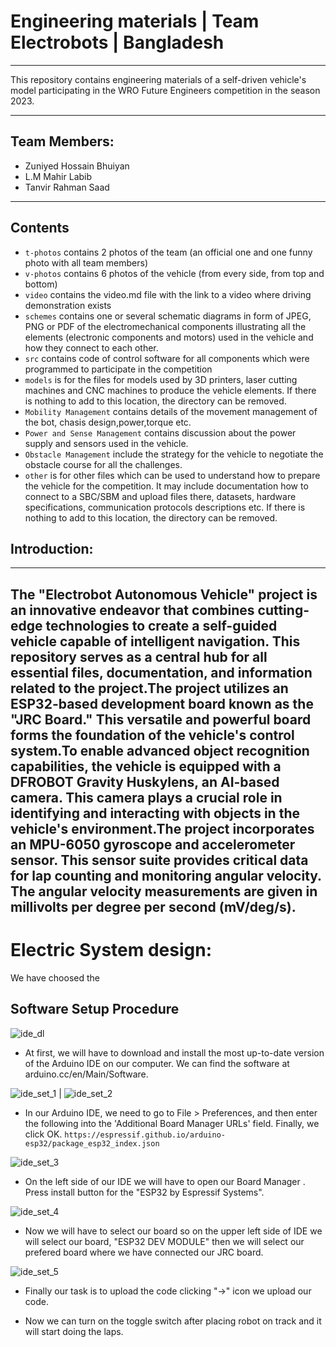 # Engineering materials | Team Electrobots | Bangladesh
----

This repository contains engineering materials of a self-driven vehicle's model participating in the WRO Future Engineers competition in the season 2023.

----
## Team Members:

- Zuniyed Hossain Bhuiyan
- L.M Mahir Labib
- Tanvir Rahman Saad
----

## Contents

* `t-photos` contains 2 photos of the team (an official one and one funny photo with all team members)
* `v-photos` contains 6 photos of the vehicle (from every side, from top and bottom)
* `video` contains the video.md file with the link to a video where driving demonstration exists
* `schemes` contains one or several schematic diagrams in form of JPEG, PNG or PDF of the electromechanical components illustrating all the elements (electronic components and motors) used in the vehicle and how they connect to each other.
* `src` contains code of control software for all components which were programmed to participate in the competition
* `models` is for the files for models used by 3D printers, laser cutting machines and CNC machines to produce the vehicle elements. If there is nothing to add to this location, the directory can be removed.
* `Mobility Management` contains details of the movement management of the bot, chasis design,power,torque etc.
* `Power and Sense Management` contains discussion about the power supply and sensors used in the vehicle.
* `Obstacle Management` include the strategy for the vehicle to negotiate the obstacle course for all the challenges.
* `other` is for other files which can be used to understand how to prepare the vehicle for the competition. It may include documentation how to connect to a SBC/SBM and upload files there, datasets, hardware specifications, communication protocols descriptions etc. If there is nothing to add to this location, the directory can be removed.


## Introduction:
----
The "Electrobot Autonomous Vehicle" project is an innovative endeavor that combines cutting-edge technologies to create a self-guided vehicle capable of intelligent navigation. This repository serves as a central hub for all essential files, documentation, and information related to the project.The project utilizes an ESP32-based development board known as the "JRC Board." This versatile and powerful board forms the foundation of the vehicle's control system.To enable advanced object recognition capabilities, the vehicle is equipped with a DFROBOT Gravity Huskylens, an AI-based camera. This camera plays a crucial role in identifying and interacting with objects in the vehicle's environment.The project incorporates an MPU-6050 gyroscope and accelerometer sensor. This sensor suite provides critical data for lap counting and monitoring angular velocity. The angular velocity measurements are given in millivolts per degree per second (mV/deg/s).
----
# Electric System design: 

We have choosed the 

## Software Setup Procedure

![ide_dl](https://github.com/LabibProjects/Bangladesh_Team-Electrobot/blob/main/other/ide_dl.png)
- At first, we will have to download and install the most up-to-date version of the Arduino IDE on our computer. We can find the software at arduino.cc/en/Main/Software.

![ide_set_1](https://github.com/LabibProjects/Bangladesh_Team-Electrobot/blob/main/other/ide_set_1.png)   |  ![ide_set_2](https://github.com/LabibProjects/Bangladesh_Team-Electrobot/blob/main/other/ide_set_2.png)
- In our Arduino IDE, we need to go to File > Preferences, and then enter the following into the 'Additional Board Manager URLs' field. Finally, we click OK.
`https://espressif.github.io/arduino-esp32/package_esp32_index.json`

![ide_set_3](https://github.com/LabibProjects/Bangladesh_Team-Electrobot/blob/main/other/ide_set_3.png)
- On the left side of our IDE we will have to open our Board Manager . Press install button for the "ESP32 by Espressif Systems".

![ide_set_4](https://github.com/LabibProjects/Bangladesh_Team-Electrobot/blob/main/other/ide_set_4.png)
- Now we will have to select our board so on the upper left side of IDE we will select our board, "ESP32 DEV MODULE" then we will select our prefered board where we have connected our JRC board.

![ide_set_5](https://github.com/LabibProjects/Bangladesh_Team-Electrobot/blob/main/other/ide_set_5.png)
- Finally our task is to upload the code clicking "→" icon we upload our code. 

- Now we can turn on the toggle switch after placing robot on track and it will start doing the laps.
